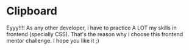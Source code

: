 # Clipboard

Eyyy!!!! As any other developer, i have to practice A LOT my skills in frontend (specially CSS). That's the reason why i choose this frontend mentor challenge.
I hope you like it ;)
